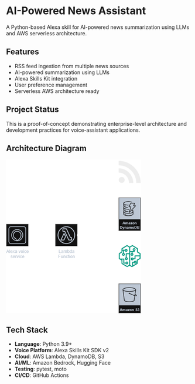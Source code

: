 # AI-Powered News Assistant

A Python-based Alexa skill for AI-powered news summarization using LLMs and AWS serverless architecture.

## Features

- RSS feed ingestion from multiple news sources
- AI-powered summarization using LLMs
- Alexa Skills Kit integration
- User preference management
- Serverless AWS architecture ready

## Project Status

This is a proof-of-concept demonstrating enterprise-level architecture and development practices for voice-assistant applications.

## Architecture Diagram

![Architecture Diagram](docs/Architecture.png)

## Tech Stack

- **Language**: Python 3.9+
- **Voice Platform**: Alexa Skills Kit SDK v2
- **Cloud**: AWS Lambda, DynamoDB, S3
- **AI/ML**: Amazon Bedrock, Hugging Face
- **Testing**: pytest, moto
- **CI/CD**: GitHub Actions
